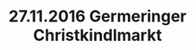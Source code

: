 ---
layout: photo_set
title: 27.11.2016 Germeringer Christkindlmarkt
description: "Fotos vom 27.11.2016 Germeringer Christkindlmarkt."

photos:
    set: 2016/germering/germering
    size: 25
---